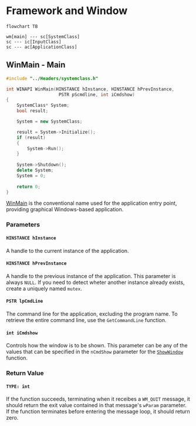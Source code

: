 # Framework and Window
```mermaid
flowchart TB

wm[main] --- sc[SystemClass]
sc --- ic[InputClass]
sc --- ac[ApplicationClass]
```

## WinMain - Main
```cpp
#include "../Headers/systemclass.h"

int WINAPI WinMain(HINSTANCE hInstance, HINSTANCE hPrevInstance, 
					PSTR pScmdline, int iCmdshow)
{
	SystemClass* System;
	bool result;

	System = new SystemClass;

	result = System->Initialize();
	if (result)
	{
		System->Run();
	}
	
	System->Shutdown();
	delete System;
	System = 0;
	
	return 0;
}
```

[WinMain](https://learn.microsoft.com/pt-br/windows/win32/api/winbase/nf-winbase-winmain) is the conventional name used for the application entry point, providing graphical Windows-based application.
### Parameters

#### `HINSTANCE hInstance`
A handle to the current instance of the application.
#### `HINSTANCE hPrevInstance`
A handle to the previous instance of the application. This parameter is always `NULL`. If you need to detect wheter another instance already exists, create a uniquely named `mutex`. 
#### `PSTR lpCmdLine`
The command line for the application, excluding the program name. To retrieve the entire command line, use the `GetCommandLine` function.
#### `int iCmdshow`
Controls how the window is to be shown. This parameter can be any of the values that can be specified in the `nCmdShow` parameter for the [`ShowWindow`](https://learn.microsoft.com/en-us/windows/win32/api/winuser/nf-winuser-showwindow) function. 

### Return Value
#### `TYPE: int`
If the function succeeds, terminating when it receibes a `WM_QUIT` message, it should return the exit value contained in that message's `wParam` parameter. If the function terminates before entering the message loop, it should return zero.